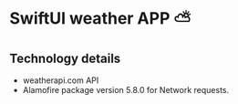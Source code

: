# SwiftUI weather APP ⛅

## Technology details
- weatherapi.com API
- Alamofire package version 5.8.0 for Network requests.
  
